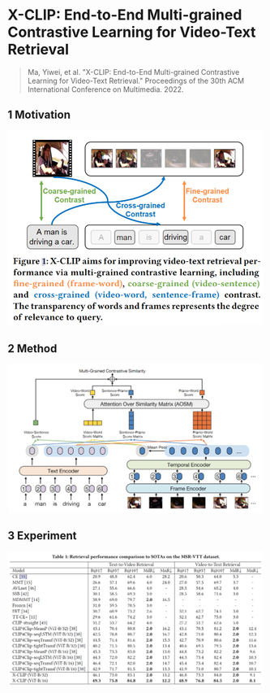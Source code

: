 # X-CLIP: End-to-End Multi-grained Contrastive Learning for Video-Text Retrieval

> Ma, Yiwei, et al. "X-CLIP: End-to-End Multi-grained Contrastive Learning for Video-Text Retrieval." Proceedings of the 30th ACM International Conference on Multimedia. 2022.

## 1 Motivation

![1](https://raw.githubusercontent.com/bobochow/blog_img/main/img/XCLIP_retrieval1.png)

## 2 Method

![2](https://raw.githubusercontent.com/bobochow/blog_img/main/img/XCLIP_retrieval2.png)

## 3 Experiment

![3](https://raw.githubusercontent.com/bobochow/blog_img/main/img/XCLIP_retrieval3.png)
